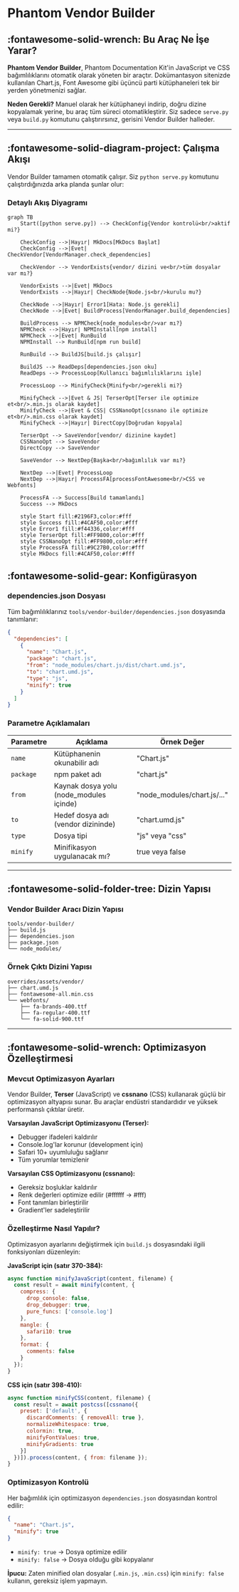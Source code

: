 # Phantom Vendor Builder

## :fontawesome-solid-wrench: Bu Araç Ne İşe Yarar?

**Phantom Vendor Builder**, Phantom Documentation Kit'in JavaScript ve CSS bağımlılıklarını otomatik olarak yöneten bir araçtır. 
Dokümantasyon sitenizde kullanılan Chart.js, Font Awesome gibi üçüncü parti kütüphaneleri tek bir yerden yönetmenizi sağlar.

**Neden Gerekli?**
Manuel olarak her kütüphaneyi indirip, doğru dizine kopyalamak yerine, bu araç tüm süreci otomatikleştirir. 
Siz sadece `serve.py` veya `build.py` komutunu çalıştırırsınız, gerisini Vendor Builder halleder.

---

## :fontawesome-solid-diagram-project: Çalışma Akışı

Vendor Builder tamamen otomatik çalışır. Siz `python serve.py` komutunu çalıştırdığınızda arka planda şunlar olur:

### Detaylı Akış Diyagramı

```mermaid
graph TB
    Start([python serve.py]) --> CheckConfig{Vendor kontrolü<br/>aktif mi?}
    
    CheckConfig -->|Hayır| MkDocs[MkDocs Başlat]
    CheckConfig -->|Evet| CheckVendor[VendorManager.check_dependencies]
    
    CheckVendor --> VendorExists{vendor/ dizini ve<br/>tüm dosyalar var mı?}
    
    VendorExists -->|Evet| MkDocs
    VendorExists -->|Hayır| CheckNode{Node.js<br/>kurulu mu?}
    
    CheckNode -->|Hayır| Error1[Hata: Node.js gerekli]
    CheckNode -->|Evet| BuildProcess[VendorManager.build_dependencies]
    
    BuildProcess --> NPMCheck{node_modules<br/>var mı?}
    NPMCheck -->|Hayır| NPMInstall[npm install]
    NPMCheck -->|Evet| RunBuild
    NPMInstall --> RunBuild[npm run build]
    
    RunBuild --> BuildJS[build.js çalışır]
    
    BuildJS --> ReadDeps[dependencies.json oku]
    ReadDeps --> ProcessLoop[Kullanıcı bağımlılıklarını işle]
    
    ProcessLoop --> MinifyCheck{Minify<br/>gerekli mi?}
    
    MinifyCheck -->|Evet & JS| TerserOpt[Terser ile optimize et<br/>.min.js olarak kaydet]
    MinifyCheck -->|Evet & CSS| CSSNanoOpt[cssnano ile optimize et<br/>.min.css olarak kaydet]
    MinifyCheck -->|Hayır| DirectCopy[Doğrudan kopyala]
    
    TerserOpt --> SaveVendor[vendor/ dizinine kaydet]
    CSSNanoOpt --> SaveVendor
    DirectCopy --> SaveVendor
    
    SaveVendor --> NextDep{Başka<br/>bağımlılık var mı?}
    
    NextDep -->|Evet| ProcessLoop
    NextDep -->|Hayır| ProcessFA[processFontAwesome<br/>CSS ve Webfonts]
    
    ProcessFA --> Success[Build tamamlandı]
    Success --> MkDocs
    
    style Start fill:#2196F3,color:#fff
    style Success fill:#4CAF50,color:#fff
    style Error1 fill:#f44336,color:#fff
    style TerserOpt fill:#FF9800,color:#fff
    style CSSNanoOpt fill:#FF9800,color:#fff
    style ProcessFA fill:#9C27B0,color:#fff
    style MkDocs fill:#4CAF50,color:#fff
```

## :fontawesome-solid-gear: Konfigürasyon

### dependencies.json Dosyası

Tüm bağımlılıklarınız `tools/vendor-builder/dependencies.json` dosyasında tanımlanır:

```json
{
  "dependencies": [
    {
      "name": "Chart.js",
      "package": "chart.js",
      "from": "node_modules/chart.js/dist/chart.umd.js",
      "to": "chart.umd.js",
      "type": "js",
      "minify": true
    }
  ]
}
```

### Parametre Açıklamaları

| Parametre | Açıklama                                | Örnek Değer                 |
|-----------|-----------------------------------------|-----------------------------|
| `name`    | Kütüphanenin okunabilir adı             | "Chart.js"                  |
| `package` | npm paket adı                           | "chart.js"                  |
| `from`    | Kaynak dosya yolu (node_modules içinde) | "node_modules/chart.js/..." |
| `to`      | Hedef dosya adı (vendor dizininde)      | "chart.umd.js"              |
| `type`    | Dosya tipi                              | "js" veya "css"             |
| `minify`  | Minifikasyon uygulanacak mı?            | true veya false             |

---

## :fontawesome-solid-folder-tree: Dizin Yapısı

### Vendor Builder Aracı Dizin Yapısı
```
tools/vendor-builder/          
├── build.js                    
├── dependencies.json           
├── package.json               
└── node_modules/              
```

### Örnek Çıktı Dizini Yapısı
```
overrides/assets/vendor/        
├── chart.umd.js               
├── fontawesome-all.min.css    
└── webfonts/                  
    ├── fa-brands-400.ttf
    ├── fa-regular-400.ttf
    └── fa-solid-900.ttf
```

---

## :fontawesome-solid-wrench: Optimizasyon Özelleştirmesi

### Mevcut Optimizasyon Ayarları

Vendor Builder, **Terser** (JavaScript) ve **cssnano** (CSS) kullanarak güçlü bir optimizasyon altyapısı sunar. 
Bu araçlar endüstri standardıdır ve yüksek performanslı çıktılar üretir.

**Varsayılan JavaScript Optimizasyonu (Terser):**

- Debugger ifadeleri kaldırılır
- Console.log'lar korunur (development için)
- Safari 10+ uyumluluğu sağlanır
- Tüm yorumlar temizlenir

**Varsayılan CSS Optimizasyonu (cssnano):**

- Gereksiz boşluklar kaldırılır
- Renk değerleri optimize edilir (#ffffff → #fff)
- Font tanımları birleştirilir
- Gradient'ler sadeleştirilir

### Özelleştirme Nasıl Yapılır?

Optimizasyon ayarlarını değiştirmek için `build.js` dosyasındaki ilgili fonksiyonları düzenleyin:

**JavaScript için (satır 370-384):**
```javascript
async function minifyJavaScript(content, filename) {
  const result = await minify(content, {
    compress: {
      drop_console: false, 
      drop_debugger: true,
      pure_funcs: ['console.log']
    },
    mangle: {
      safari10: true
    },
    format: {
      comments: false
    }
  });
}
```

**CSS için (satır 398-410):**
```javascript
async function minifyCSS(content, filename) {
  const result = await postcss([cssnano({
    preset: ['default', {
      discardComments: { removeAll: true },
      normalizeWhitespace: true,
      colormin: true,
      minifyFontValues: true,
      minifyGradients: true
    }]
  })]).process(content, { from: filename });
}
```

### Optimizasyon Kontrolü

Her bağımlılık için optimizasyon `dependencies.json` dosyasından kontrol edilir:

```json
{
  "name": "Chart.js",
  "minify": true
}
```

- `minify: true` → Dosya optimize edilir
- `minify: false` → Dosya olduğu gibi kopyalanır

**İpucu:** Zaten minified olan dosyalar (`.min.js`, `.min.css`) için `minify: false` kullanın, gereksiz işlem yapmayın.

